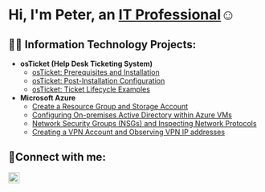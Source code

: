 <h1>Hi, I'm Peter, an <a href="https://www.linkedin.com/in/peter-nguyen-1067a1263/">IT Professional</a>☺</h1>

<h2>👨‍💻 Information Technology Projects:</h2>

- <b>osTicket (Help Desk Ticketing System)</b>
  - [osTicket: Prerequisites and Installation](https://github.com/petehnguyen107/osticket-prereqs)
  - [osTicket: Post-Installation Configuration](https://github.com/petehnguyen107/post-install-config)
  - [osTicket: Ticket Lifecycle Examples](https://github.com/petehnguyen107/ticket-lifecycle)
- <b>Microsoft Azure</b>
  - [Create a Resource Group and Storage Account](https://github.com/petehnguyen107/azure-resource-groups)
  - [Configuring On-premises Active Directory within Azure VMs](https://github.com/petehnguyen107/configure-ad)
  - [Network Security Groups (NSGs) and Inspecting Network Protocols](https://github.com/petehnguyen107/azure-network-protocol)
  - [Creating a VPN Account and Observing VPN IP addresses](https://github.com/petehnguyen107/virtual-private-network)

<h2>🤳Connect with me:</h2>


[<img align="left" alt="Josh | LinkedIn" width="22px" src="https://cdn.jsdelivr.net/npm/simple-icons@v3/icons/linkedin.svg" />][linkedin]


[linkedin]: https://www.linkedin.com/in/peter-nguyen-1067a1263/
